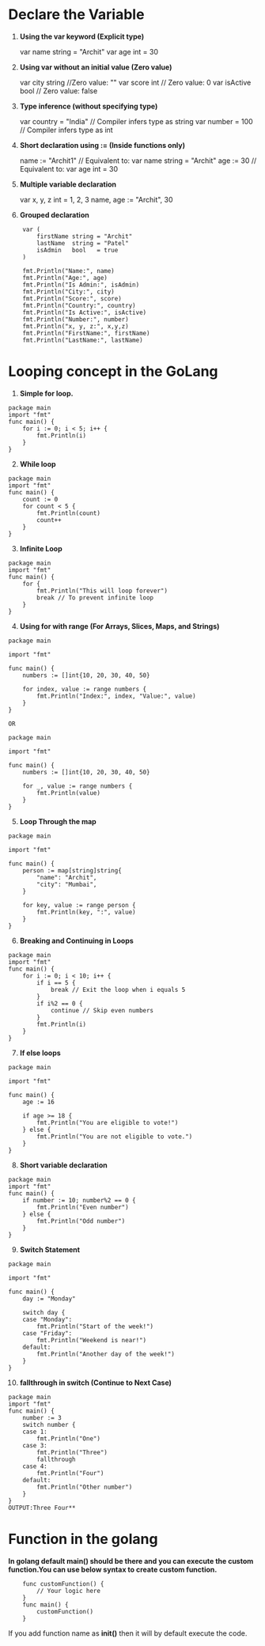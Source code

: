 # Declare the Variable

1. **Using the var keyword (Explicit type)** 

    var name string = "Archit"
    var age int = 30

2. **Using var without an initial value (Zero value)**

    var city string  //Zero value: ""
    var score int    // Zero value: 0
    var isActive bool // Zero value: false

3. **Type inference (without specifying type)**

    var country = "India" // Compiler infers type as string
    var number = 100      // Compiler infers type as int

4. **Short declaration using := (Inside functions only)**

    name := "Archit1" // Equivalent to: var name string = "Archit"
    age := 30        // Equivalent to: var age int = 30

5. **Multiple variable declaration**

    var x, y, z int = 1, 2, 3
    name, age := "Archit", 30

6. **Grouped declaration**
```
    var (
        firstName string = "Archit"
        lastName  string = "Patel"
        isAdmin   bool   = true
    )
```
```
    fmt.Println("Name:", name)
    fmt.Println("Age:", age)
    fmt.Println("Is Admin:", isAdmin)
    fmt.Println("City:", city)
    fmt.Println("Score:", score)
    fmt.Println("Country:", country)
    fmt.Println("Is Active:", isActive)
    fmt.Println("Number:", number)
    fmt.Println("x, y, z:", x,y,z)
    fmt.Println("FirstName:", firstName)
    fmt.Println("LastName:", lastName)
```

# Looping concept in the GoLang
1. **Simple for loop.** 
```
package main
import "fmt"
func main() {
    for i := 0; i < 5; i++ {
        fmt.Println(i)
    }
}
```
2. **While loop** 
```
package main
import "fmt"
func main() {
    count := 0
    for count < 5 {
        fmt.Println(count)
        count++
    }
}
```

3. **Infinite Loop** 
```
package main
import "fmt"
func main() {
    for {
        fmt.Println("This will loop forever")
        break // To prevent infinite loop
    }
}
```

4. **Using for with range (For Arrays, Slices, Maps, and Strings)**
```
package main

import "fmt"

func main() {
    numbers := []int{10, 20, 30, 40, 50}

    for index, value := range numbers {
        fmt.Println("Index:", index, "Value:", value)
    }
}
```

    OR
```
package main

import "fmt"

func main() {
    numbers := []int{10, 20, 30, 40, 50}
    
    for _, value := range numbers {
        fmt.Println(value)
    }   
}
```
5. **Loop Through the map**
```
package main

import "fmt"

func main() {
    person := map[string]string{
        "name": "Archit",
        "city": "Mumbai",
    }

    for key, value := range person {
        fmt.Println(key, ":", value)
    }
}
```

6. **Breaking and Continuing in Loops**
```
package main
import "fmt"
func main() {
    for i := 0; i < 10; i++ {
        if i == 5 {
            break // Exit the loop when i equals 5
        }
        if i%2 == 0 {
            continue // Skip even numbers
        }
        fmt.Println(i)
    }
}
```

7. **If else loops** 
```
package main

import "fmt"

func main() {
    age := 16

    if age >= 18 {
        fmt.Println("You are eligible to vote!")
    } else {
        fmt.Println("You are not eligible to vote.")
    }
}
```

8. **Short variable declaration**
```
package main
import "fmt"
func main() {
    if number := 10; number%2 == 0 {
        fmt.Println("Even number")
    } else {
        fmt.Println("Odd number")
    }
}
```

9. **Switch Statement**
```
package main

import "fmt"

func main() {
    day := "Monday"

    switch day {
    case "Monday":
        fmt.Println("Start of the week!")
    case "Friday":
        fmt.Println("Weekend is near!")
    default:
        fmt.Println("Another day of the week!")
    }
}
```

10. **fallthrough in switch (Continue to Next Case)**
```
package main
import "fmt"
func main() {
    number := 3
    switch number {
    case 1:
        fmt.Println("One")
    case 3:
        fmt.Println("Three")
        fallthrough
    case 4:
        fmt.Println("Four")
    default:
        fmt.Println("Other number")
    }
}
OUTPUT:Three Four**
```

# Function in the golang
**In golang default main() should be there and you can execute the custom function.You can use below syntax to create custom function.** 
```
    func customFunction() {
        // Your logic here
    }
    func main() {
        customFunction()
    }
```

If you add function name as **init()** then it will by default execute the code. 